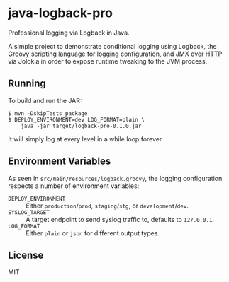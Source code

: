 # java-logback-pro

Professional logging via Logback in Java.

A simple project to demonstrate conditional logging using Logback, the Groovy scripting language for logging
configuration, and JMX over HTTP via Jolokia in order to expose runtime tweaking to the JVM process.

## Running

To build and run the JAR:

```
$ mvn -DskipTests package
$ DEPLOY_ENVIRONMENT=dev LOG_FORMAT=plain \
    java -jar target/logback-pro-0.1.0.jar
```

It will simply log at every level in a while loop forever.

## Environment Variables

As seen in `src/main/resources/logback.groovy`, the logging configuration respects a number of environment variables:

<dl>
  <dt><code>DEPLOY_ENVIRONMENT</code></dt>
  <dd>Either <code>production</code>/<code>prod</code>, <code>staging</code>/<code>stg</code>, or
      <code>development</code>/<code>dev</code>.</dd>
  <dt><code>SYSLOG_TARGET</code></dt>
  <dd>A target endpoint to send syslog traffic to, defaults to <code>127.0.0.1</code>.</dd>
  <dt><code>LOG_FORMAT</code></dt>
  <dd>Either <code>plain</code> or <code>json</code> for different output types.</dd>
</dl>

## License

MIT
